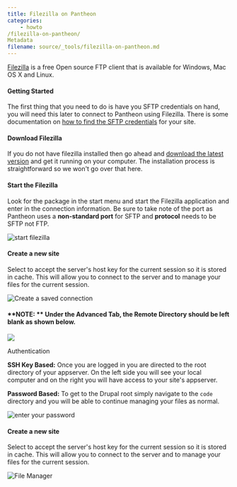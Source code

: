 ```yaml
---
title: Filezilla on Pantheon
categories:
    - howto
/filezilla-on-pantheon/
Metadata
filename: source/_tools/filezilla-on-pantheon.md
---
```


[Filezilla](http://winscp.net/eng/index.php) is a free Open source FTP client that is available for Windows, Mac OS X and Linux.

#### Getting Started

The first thing that you need to do is have you SFTP credentials on hand, you will need this later to connect to Pantheon using Filezilla. There is some documentation on [how to find the SFTP credentials](/documentation/getting-started/developing-on-pantheon-directly-with-sftp-mode/-on-server-development#connecting-via-sftp) for your site.

#### Download Filezilla

If you do not have filezilla installed then go ahead and [download the latest version](https://filezilla-project.org/) and get it running on your computer. The installation process is straightforward so we won't go over that here.

#### Start the Filezilla

Look for the package in the start menu and start the Filezilla application and enter in the connection information. Be sure to take note of the port as Pantheon uses a **non-standard port** for SFTP and **protocol** needs to be SFTP not FTP.

 ![start filezilla](https://pantheon-systems.desk.com/customer/portal/attachments/50374) 
#### Create a new site

Select to accept the server's host key for the current session so it is stored in cache. This will allow you to connect to the server and to manage your files for the current session.  
  
  
 ![Create a saved connection](https://pantheon-systems.desk.com/customer/portal/attachments/222984)

#### **NOTE: ** Under the Advanced Tab, the Remote Directory should be left blank as shown below.   
  
  
 ![](https://pantheon-systems.desk.com/customer/portal/attachments/272341)  
  
  
Authentication

**SSH Key Based:** Once you are logged in you are directed to the root directory of your appserver. On the left side you will see your local computer and on the right you will have access to your site's appserver.  
  
  
**Password Based:** To get to the Drupal root simply navigate to the `code` directory and you will be able to continue managing your files as normal.

 ![enter your password](https://pantheon-systems.desk.com/customer/portal/attachments/50376)
#### Create a new site

Select to accept the server's host key for the current session so it is stored in cache. This will allow you to connect to the server and to manage your files for the current session.

 ![File Manager](https://pantheon-systems.desk.com/customer/portal/attachments/50377)

